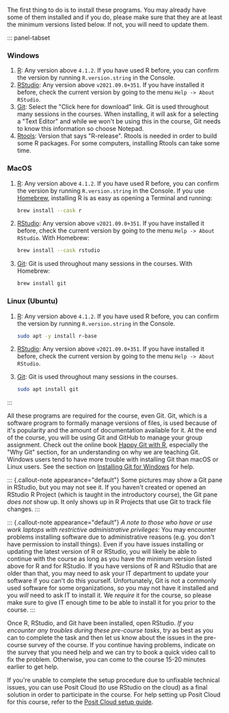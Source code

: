 The first thing to do is to install these programs. You may already have
some of them installed and if you do, please make sure that they are at
least the minimum versions listed below. If not, you will need to update
them.

::: panel-tabset
### Windows

1.  [R](https://cloud.r-project.org/bin/windows/base/): Any version
    above `4.1.2`. If you have used R before, you can confirm the
    version by running `R.version.string` in the Console.
2.  [RStudio](https://www.rstudio.com/products/rstudio/download/#download):
    Any version above `v2021.09.0+351`. If you have installed it before,
    check the current version by going to the menu
    `Help -> About RStudio`.
3.  [Git](https://git-scm.com/download/win): Select the "Click here for
    download" link. Git is used throughout many sessions in the courses.
    When installing, it will ask for a selecting a "Text Editor" and
    while we won't be using this in the course, Git needs to know this
    information so choose Notepad.
4.  [Rtools](https://cran.r-project.org/bin/windows/Rtools/): Version
    that says "R-release". Rtools is needed in order to build some R
    packages. For some computers, installing Rtools can take some time.

### MacOS

1.  [R](https://cloud.r-project.org/bin/macosx/): Any version above
    `4.1.2`. If you have used R before, you can confirm the version by
    running `R.version.string` in the Console. If you use
    [Homebrew](https://brew.sh/), installing R is as easy as opening a
    Terminal and running:

    ``` bash
    brew install --cask r
    ```

2.  [RStudio](https://www.rstudio.com/products/rstudio/download/#download):
    Any version above `v2021.09.0+351`. If you have installed it before,
    check the current version by going to the menu
    `Help -> About RStudio`. With Homebrew:

    ``` bash
    brew install --cask rstudio
    ```

3.  [Git](https://git-scm.com/download/mac): Git is used throughout many
    sessions in the courses. With Homebrew:

    ``` bash
    brew install git
    ```

### Linux (Ubuntu)

1.  [R](https://cloud.r-project.org/bin/linux/ubuntu/): Any version
    above `4.1.2`. If you have used R before, you can confirm the
    version by running `R.version.string` in the Console.

    ``` bash
    sudo apt -y install r-base
    ```

2.  [RStudio](https://www.rstudio.com/products/rstudio/download/#download):
    Any version above `v2021.09.0+351`. If you have installed it before,
    check the current version by going to the menu
    `Help -> About RStudio`.

3.  [Git](https://git-scm.com/download/mac): Git is used throughout many
    sessions in the courses.

    ``` bash
    sudo apt install git
    ```
:::

All these programs are required for the course, even Git. Git, which is
a software program to formally manage versions of files, is used because
of it's popularity and the amount of documentation available for it. At
the end of the course, you will be using Git and GitHub to manage your
group assignment. Check out the online book [Happy Git with
R](https://happygitwithr.com/), especially the "Why Git" section, for an
understanding on why we are teaching Git. Windows users tend to have
more trouble with installing Git than macOS or Linux users. See the
section on [Installing Git for
Windows](https://happygitwithr.com/install-git.html#install-git-windows)
for help.

::: {.callout-note appearance="default"}
Some pictures may show a Git pane in RStudio, but you may not see it. If
you haven't created or opened an RStudio R Project (which is taught in
the introductory course), the Git pane *does not* show up. It only shows
up in R Projects that use Git to track file changes.
:::

::: {.callout-note appearance="default"}
*A note to those who have or use work laptops with restrictive
administrative privileges*: You may encounter problems installing
software due to administrative reasons (e.g. you don't have permission
to install things). Even if you have issues installing or updating the
latest version of R or RStudio, you will likely be able to continue with
the course as long as you have the minimum version listed above for R
and for RStudio. If you have versions of R and RStudio that are older
than that, you may need to ask your IT department to update your
software if you can't do this yourself. Unfortunately, Git is not a
commonly used software for some organizations, so you may not have it
installed and you *will* need to ask IT to install it. We *require* it
for the course, so please make sure to give IT enough time to be able to
install it for you prior to the course.
:::

Once R, RStudio, and Git have been installed, open RStudio. *If you
encounter any troubles during these pre-course tasks*, try as best as
you can to complete the task and then let us know about the issues in
the pre-course survey of the course. If you continue having problems,
indicate on the survey that you need help and we can try to book a quick
video call to fix the problem. Otherwise, you can come to the course
15-20 minutes earlier to get help.

If you're unable to complete the setup procedure due to unfixable
technical issues, you can use Posit Cloud (to use RStudio on the cloud)
as a final solution in order to participate in the course. For help
setting up Posit Cloud for this course, refer to the [Posit Cloud setup
guide](https://guides.rostools.org/posit-cloud).
